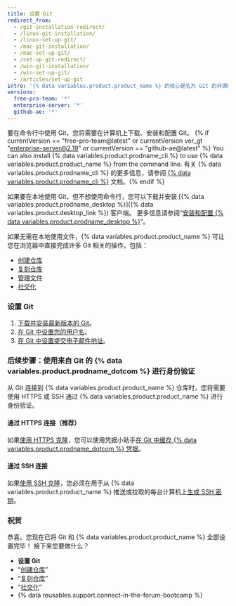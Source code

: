 ```yaml
---
title: 设置 Git
redirect_from:
  - /git-installation-redirect/
  - /linux-git-installation/
  - /linux-set-up-git/
  - /mac-git-installation/
  - /mac-set-up-git/
  - /set-up-git-redirect/
  - /win-git-installation/
  - /win-set-up-git/
  - /articles/set-up-git
intro: '{% data variables.product.product_name %} 的核心是名为 Git 的开源版本控制系统 (VCS) 。 Git 负责在您计算机上本地发生的、与 {% data variables.product.product_name %} 有关的所有内容。'
versions:
  free-pro-team: '*'
  enterprise-server: '*'
  github-ae: '*'
---
```


要在命令行中使用 Git，您将需要在计算机上下载、安装和配置 Git。 {% if currentVersion == "free-pro-team@latest" or currentVersion ver_gt "enterprise-server@2.19" or currentVersion == "github-ae@latest" %} You can also install {% data variables.product.prodname_cli %} to use {% data variables.product.product_name %} from the command line. 有关 {% data variables.product.prodname_cli %} 的更多信息，请参阅 [{% data variables.product.prodname_cli %}](https://cli.github.com/manual/) 文档。{% endif %}

如果要在本地使用 Git，但不想使用命令行，您可以下载并安装 [{% data variables.product.prodname_desktop %}]({% data variables.product.desktop_link %}) 客户端。  更多信息请参阅“[安装和配置 {% data variables.product.prodname_desktop %}](/desktop/installing-and-configuring-github-desktop/)”。

如果无需在本地使用文件，{% data variables.product.product_name %} 可让您在浏览器中直接完成许多 Git 相关的操作，包括：

- [创建仓库](/articles/create-a-repo)
- [复刻仓库](/articles/fork-a-repo)
- [管理文件](/articles/managing-files-on-github/)
- [社交化](/articles/be-social)

### 设置 Git

1. [下载并安装最新版本的 Git](https://git-scm.com/downloads)。
2. [在 Git 中设置您的用户名](/articles/setting-your-username-in-git)。
3. [在 Git 中设置提交电子邮件地址](/articles/setting-your-commit-email-address)。

### 后续步骤：使用来自 Git 的 {% data variables.product.prodname_dotcom %} 进行身份验证

从 Git 连接到 {% data variables.product.product_name %} 仓库时，您将需要使用 HTTPS 或 SSH 通过 {% data variables.product.product_name %} 进行身份验证。

#### 通过 HTTPS 连接（推荐）

如果[使用 HTTPS 克隆](/articles/which-remote-url-should-i-use/#cloning-with-https-urls)，您可以使用凭据小助手[在 Git 中缓存 {% data variables.product.prodname_dotcom %} 凭据](/github/using-git/caching-your-github-credentials-in-git)。

#### 通过 SSH 连接

如果[使用 SSH 克隆](/articles/which-remote-url-should-i-use#cloning-with-ssh-urls)，您必须在用于从 {% data variables.product.product_name %} 推送或拉取的每台计算机上[生成 SSH 密钥](/articles/generating-a-new-ssh-key-and-adding-it-to-the-ssh-agent)。

### 祝贺

恭喜。您现在已将 Git 和 {% data variables.product.product_name %} 全部设置完毕！ 接下来您要做什么？

- **设置 Git**
- “[创建仓库](/articles/create-a-repo)”
- “[复刻仓库](/articles/fork-a-repo)”
- “[社交化](/articles/be-social)”
- {% data reusables.support.connect-in-the-forum-bootcamp %}
